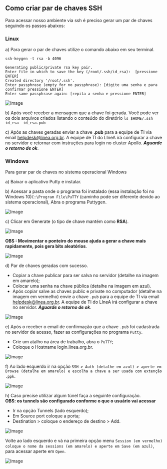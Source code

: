 ## Como criar par de chaves SSH

Para acessar nosso ambiente via ssh é preciso gerar um par de chaves seguindo os passos abaixos:


### Linux

a) Para gerar o par de chaves utilize o comando abaixo em seu terminal.

    ssh-keygen -t rsa -b 4096
    
    Generating public/private rsa key pair.
    Enter file in which to save the key (/root/.ssh/id_rsa):  [pressione ENTER]
    Created directory '/root/.ssh'.
    Enter passphrase (empty for no passphrase): [digite uma senha e para confirmar pressione ENTER]
    Enter same passphrase again: [repita a senha e pressione ENTER]

![Image](../images/retorno_da_criacao_de_chave_ssh.png)

b) Após você receber a mensagem que a chave foi gerada. Você pode ver os dois arquivos criados listando o conteúdo do diretório  `ls $HOME/.ssh id_rsa  id_rsa.pub`

c) Após as chaves geradas enviar a chave **.pub** para a equipe de TI via email [helpdesk@linea.org.br](mailto:helpdesk@linea.org.br). A equipe de TI do LIneA irá configurar a chave no servidor e retornar com instruções para login no cluster Apollo. ***Aguarde o retorno de ok***.

### Windows

Para gerar par de chaves no sistema operacional Windows

a) Baixar o aplicativo Putty e instalar.

b) Acessar a pasta onde o programa foi instalado (essa instalação foi no Windows 10)`C:\Program File\PuTTY` (caminho pode ser diferente devido ao sistema operacional), Abra o programa Puttygen.

![Image](../images/caminho_do_programa_puttygem.png)

c) Clicar em Generate (o tipo de chave mantém como **RSA**).

![Image](../images/gerando_chave_no_windons.png)

**OBS : Movimentar o ponteiro do mouse ajuda a gerar a chave mais rapidamente, pois gera bits aleatórios**.

![Image](../images/carregamento_da_criacao_da_chave.png)

d) Par de chaves geradas com sucesso.
 
 - Copiar a chave publicar para ser salva no servidor (detalhe na imagem em amarelo);
 - Colocar uma senha na chave pública (detalhe na imagem em azul).
 - Após copiar salve as chaves public e private no computador (detalhe na imagem em vermelho) envie a chave `.pub` para a equipe de TI via email [helpdesk@linea.org.br](mailto:helpdesk@linea.org.br). A equipe de TI do LIneA irá configurar a chave no servidor. ***Aguarde o retorno de ok***.

![Image](../images/copiando_chave.png)
    
e) Após o receber o email de confirmação que a chave `.pub` foi cadastrada no servidor de acesso, fazer as configurações no programa `Putty`.
    
 - Crie um atalho na área de trabalho, abra o `PuTTY`;
 - Coloque o Hostname login.linea.org.br.

![Image](../images/tela_do_putty.png)

f) Ao lado esquerdo ir na opção `SSH > Auth (detalhe em azul) > aperte em Browse (detalhe em amarelo) e escolha a chave a ser usada com extenção .ppk`.

![Image](../images/configurando_aquivo_ppk.png)

h) Caso precise utilizar algum túnel faça a seguinte configuração.    
**OBS: os tunnels são configurado conforme o que o usuário vai acessar**

- Ir na opção Tunnels (lado esquerdo);
- Em Source port coloque a porta;
- Destination > coloque o endereço de destino > Add.

![Image](../images/configurando_tunel_no_putty.png)

Volte ao lado esquerdo e vá na primeira opção menu `Session (em vermelho) coloque o nome da sessions (em amarelo) e aperte em Save (em azul)`, para acessar aperte em `Open`.

![Image](../images/logando_no_ambiente_putty.png)
